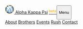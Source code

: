 <nav class="navbar fixed-top navbar-expand-md nav-transparent" id="nav">
  <div class="container">
    <a class="navbar-brand" href="./">
      <img src="./_assets/svg/logo.svg" width="30" height="30" class="d-inline-block align-top" alt="">
      Alpha Kappa Psi<span style="color:orange;font-size:12px;position:relative;left:3px;bottom:5px">beta</span>
    </a>
    <button class="navbar-toggler" type="button" data-toggle="collapse" data-target="#navbarNavAltMarkup" aria-controls="navbarNavAltMarkup" aria-expanded="false" aria-label="Toggle navigation">
      <p class="navbar-toggler-icon">Menu</p>
    </button>
    <div class="collapse justify-content-end navbar-collapse" id="navbarNavAltMarkup">
      <div class="navbar-nav">
        <a class="nav-item nav-link {% if page.url == '/about' %}active{% endif %}" href="{{site.baseurl}}/about">About</a>
        <a class="nav-item nav-link {% if page.url == '/brothers' %}active{% endif %}" href="{{site.baseurl}}/brothers">Brothers</a>
        <a class="nav-item nav-link {% if page.url == '/events' %}active{% endif %}" href="{{site.baseurl}}/events">Events</a>
        <a class="nav-item nav-link {% if page.url == '/rush' %}active{% endif %}" href="{{site.baseurl}}/rush">Rush</a>
        <a class="nav-item nav-link {% if page.url == '/contact' %}active{% endif %}" href="{{site.baseurl}}/contact">Contact</a>
      </div>
    </div>
  </div>
</nav>
